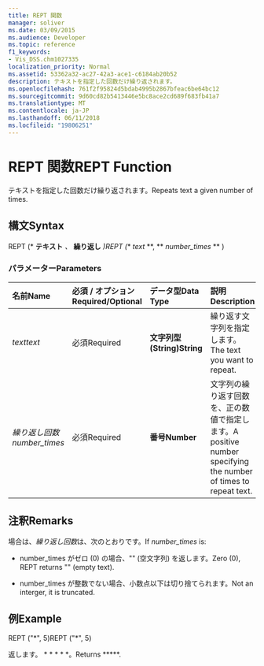 ```yaml
---
title: REPT 関数
manager: soliver
ms.date: 03/09/2015
ms.audience: Developer
ms.topic: reference
f1_keywords:
- Vis_DSS.chm1027335
localization_priority: Normal
ms.assetid: 53362a32-ac27-42a3-ace1-c6184ab20b52
description: テキストを指定した回数だけ繰り返されます。
ms.openlocfilehash: 761f2f95824d5bdab4995b2867bfeac6be64bc12
ms.sourcegitcommit: 9d60cd82b5413446e5bc8ace2cd689f683fb41a7
ms.translationtype: MT
ms.contentlocale: ja-JP
ms.lasthandoff: 06/11/2018
ms.locfileid: "19806251"
---
```

# <a name="rept-function"></a><span data-ttu-id="4fb49-103">REPT 関数</span><span class="sxs-lookup"><span data-stu-id="4fb49-103">REPT Function</span></span>

<span data-ttu-id="4fb49-104">テキストを指定した回数だけ繰り返されます。</span><span class="sxs-lookup"><span data-stu-id="4fb49-104">Repeats text a given number of times.</span></span> 
  
## <a name="syntax"></a><span data-ttu-id="4fb49-105">構文</span><span class="sxs-lookup"><span data-stu-id="4fb49-105">Syntax</span></span>

<span data-ttu-id="4fb49-106">REPT (* **テキスト** *、* **繰り返し** *)</span><span class="sxs-lookup"><span data-stu-id="4fb49-106">REPT (** *text* **, ** *number_times* ** )</span></span> 
  
### <a name="parameters"></a><span data-ttu-id="4fb49-107">パラメーター</span><span class="sxs-lookup"><span data-stu-id="4fb49-107">Parameters</span></span>

|<span data-ttu-id="4fb49-108">**名前**</span><span class="sxs-lookup"><span data-stu-id="4fb49-108">**Name**</span></span>|<span data-ttu-id="4fb49-109">**必須 / オプション**</span><span class="sxs-lookup"><span data-stu-id="4fb49-109">**Required/Optional**</span></span>|<span data-ttu-id="4fb49-110">**データ型**</span><span class="sxs-lookup"><span data-stu-id="4fb49-110">**Data Type**</span></span>|<span data-ttu-id="4fb49-111">**説明**</span><span class="sxs-lookup"><span data-stu-id="4fb49-111">**Description**</span></span>|
|:-----|:-----|:-----|:-----|
| <span data-ttu-id="4fb49-112">_text_</span><span class="sxs-lookup"><span data-stu-id="4fb49-112">_text_</span></span> <br/> |<span data-ttu-id="4fb49-113">必須</span><span class="sxs-lookup"><span data-stu-id="4fb49-113">Required</span></span>  <br/> |<span data-ttu-id="4fb49-114">**文字列型 (String)**</span><span class="sxs-lookup"><span data-stu-id="4fb49-114">**String**</span></span> <br/> | <span data-ttu-id="4fb49-115">繰り返す文字列を指定します。</span><span class="sxs-lookup"><span data-stu-id="4fb49-115">The text you want to repeat.</span></span>  <br/> |
| <span data-ttu-id="4fb49-116">_繰り返し回数_</span><span class="sxs-lookup"><span data-stu-id="4fb49-116">_number_times_</span></span> <br/> |<span data-ttu-id="4fb49-117">必須</span><span class="sxs-lookup"><span data-stu-id="4fb49-117">Required</span></span>  <br/> |<span data-ttu-id="4fb49-118">**番号**</span><span class="sxs-lookup"><span data-stu-id="4fb49-118">**Number**</span></span> <br/> |<span data-ttu-id="4fb49-119">文字列の繰り返す回数を、正の数値で指定します。</span><span class="sxs-lookup"><span data-stu-id="4fb49-119">A positive number specifying the number of times to repeat text.</span></span>  <br/> |
   
## <a name="remarks"></a><span data-ttu-id="4fb49-120">注釈</span><span class="sxs-lookup"><span data-stu-id="4fb49-120">Remarks</span></span>

<span data-ttu-id="4fb49-121">場合は、*繰り返し回数*は、次のとおりです。</span><span class="sxs-lookup"><span data-stu-id="4fb49-121">If  *number_times*  is:</span></span> 
  
- <span data-ttu-id="4fb49-122">number_times がゼロ (0) の場合、"" (空文字列) を返します。</span><span class="sxs-lookup"><span data-stu-id="4fb49-122">Zero (0), REPT returns "" (empty text).</span></span>
    
- <span data-ttu-id="4fb49-123">number_times が整数でない場合、小数点以下は切り捨てられます。</span><span class="sxs-lookup"><span data-stu-id="4fb49-123">Not an interger, it is truncated.</span></span>
    
## <a name="example"></a><span data-ttu-id="4fb49-124">例</span><span class="sxs-lookup"><span data-stu-id="4fb49-124">Example</span></span>

<span data-ttu-id="4fb49-125">REPT ("\*", 5)</span><span class="sxs-lookup"><span data-stu-id="4fb49-125">REPT ("\*", 5)</span></span> 
  
<span data-ttu-id="4fb49-126">返します。 \* \* \* \* \*。</span><span class="sxs-lookup"><span data-stu-id="4fb49-126">Returns \*\*\*\*\*.</span></span> 
  

